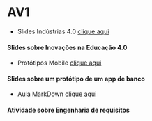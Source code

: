# AV1

- Slides Indústrias 4.0 [clique aqui](https://www.canva.com/design/DAF9XAlPddI/6htuWvs2VkmXyptgwL6cTw/edit?utm_content=DAF9XAlPddI&utm_campaign=designshare&utm_medium=link2&utm_source=sharebutton)
#### Slides sobre Inovações na Educação 4.0

 - Protótipos Mobile [clique aqui](https://www.canva.com/design/DAF-rOew8rc/T8fOueYV8UFw2ZTlkvDV1Q/edit?utm_content=DAF-rOew8rc&utm_campaign=designshare&utm_medium=link2&utm_source=sharebutton)
#### Slides sobre um protótipo de um app de banco

- Aula MarkDown [clique aqui](https://github.com/renatowl/aulaMarkdown)
#### Atividade sobre Engenharia de requisitos

